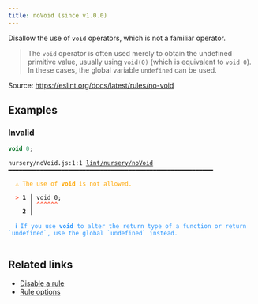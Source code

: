 ```yaml
---
title: noVoid (since v1.0.0)
---
```



Disallow the use of `void` operators, which is not a familiar operator.

>The `void` operator is often used merely to obtain the undefined primitive value,
usually using `void(0)` (which is equivalent to `void 0`). In these cases, the global variable `undefined` can be used.


Source: https://eslint.org/docs/latest/rules/no-void

## Examples

### Invalid

```jsx
void 0;
```

<pre class="language-text"><code class="language-text">nursery/noVoid.js:1:1 <a href="https://biomejs.dev/lint/rules/noVoid">lint/nursery/noVoid</a> ━━━━━━━━━━━━━━━━━━━━━━━━━━━━━━━━━━━━━━━━━━━━━━━━━━━━━━━━━━

<strong><span style="color: Orange;">  </span></strong><strong><span style="color: Orange;">⚠</span></strong> <span style="color: Orange;">The use of </span><span style="color: Orange;"><strong>void</strong></span><span style="color: Orange;"> is not allowed.</span>
  
<strong><span style="color: Tomato;">  </span></strong><strong><span style="color: Tomato;">&gt;</span></strong> <strong>1 │ </strong>void 0;
   <strong>   │ </strong><strong><span style="color: Tomato;">^</span></strong><strong><span style="color: Tomato;">^</span></strong><strong><span style="color: Tomato;">^</span></strong><strong><span style="color: Tomato;">^</span></strong><strong><span style="color: Tomato;">^</span></strong><strong><span style="color: Tomato;">^</span></strong>
    <strong>2 │ </strong>
  
<strong><span style="color: rgb(38, 148, 255);">  </span></strong><strong><span style="color: rgb(38, 148, 255);">ℹ</span></strong> <span style="color: rgb(38, 148, 255);">If you use </span><span style="color: rgb(38, 148, 255);"><strong>void</strong></span><span style="color: rgb(38, 148, 255);"> to alter the return type of a function or return `undefined`, use the global `undefined` instead.</span>
  
</code></pre>

## Related links

- [Disable a rule](/linter/#disable-a-lint-rule)
- [Rule options](/linter/#rule-options)

